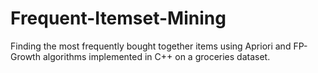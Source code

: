 # Frequent-Itemset-Mining
Finding the most frequently bought together items using Apriori and FP-Growth algorithms implemented in C++ on a groceries dataset.
